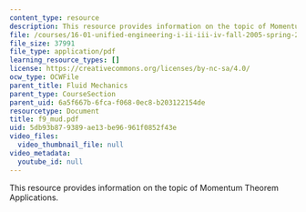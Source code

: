 ```yaml
---
content_type: resource
description: This resource provides information on the topic of Momentum Theorem Applications.
file: /courses/16-01-unified-engineering-i-ii-iii-iv-fall-2005-spring-2006/5db93b879389ae13be96961f0852f43e_f9_mud.pdf
file_size: 37991
file_type: application/pdf
learning_resource_types: []
license: https://creativecommons.org/licenses/by-nc-sa/4.0/
ocw_type: OCWFile
parent_title: Fluid Mechanics
parent_type: CourseSection
parent_uid: 6a5f667b-6fca-f068-0ec8-b203122154de
resourcetype: Document
title: f9_mud.pdf
uid: 5db93b87-9389-ae13-be96-961f0852f43e
video_files:
  video_thumbnail_file: null
video_metadata:
  youtube_id: null
---
```

This resource provides information on the topic of Momentum Theorem Applications.